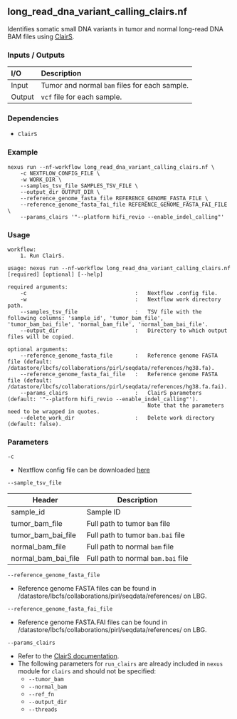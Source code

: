 ## long_read_dna_variant_calling_clairs.nf

Identifies somatic small DNA variants in tumor and normal long-read DNA BAM files using [ClairS](https://github.com/HKU-BAL/ClairS).

### Inputs / Outputs

| I/O    | Description                                   |
|:-------|:----------------------------------------------|
| Input  | Tumor and normal `bam` files for each sample. | 
| Output | `vcf` file for each sample.                   |

### Dependencies

* `ClairS`

### Example

```
nexus run --nf-workflow long_read_dna_variant_calling_clairs.nf \
    -c NEXTFLOW_CONFIG_FILE \
    -w WORK_DIR \
    --samples_tsv_file SAMPLES_TSV_FILE \
    --output_dir OUTPUT_DIR \
    --reference_genome_fasta_file REFERENCE_GENOME_FASTA_FILE \
    --reference_genome_fasta_fai_file REFERENCE_GENOME_FASTA_FAI_FILE \
    --params_clairs '"--platform hifi_revio --enable_indel_calling"'
```

### Usage

```
workflow:
    1. Run ClairS.

usage: nexus run --nf-workflow long_read_dna_variant_calling_clairs.nf [required] [optional] [--help]

required arguments:
    -c                                  :   Nextflow .config file.
    -w                                  :   Nextflow work directory path.
    --samples_tsv_file                  :   TSV file with the following columns: 'sample_id', 'tumor_bam_file', 'tumor_bam_bai_file', 'normal_bam_file', 'normal_bam_bai_file'.
    --output_dir                        :   Directory to which output files will be copied.

optional arguments:
    --reference_genome_fasta_file       :   Reference genome FASTA file (default: /datastore/lbcfs/collaborations/pirl/seqdata/references/hg38.fa).
    --reference_genome_fasta_fai_file   :   Reference genome FASTA file (default: /datastore/lbcfs/collaborations/pirl/seqdata/references/hg38.fa.fai).
    --params_clairs                     :   ClairS parameters (default: '"--platform hifi_revio --enable_indel_calling"').
                                            Note that the parameters need to be wrapped in quotes.
    --delete_work_dir                   :   Delete work directory (default: false).
```

### Parameters

`-c`
* Nextflow config file can be downloaded [here](https://github.com/pirl-unc/nexus/tree/main/nextflow)

`--sample_tsv_file`

| Header              | Description                        |
|---------------------|------------------------------------|
| sample_id           | Sample ID                          |
| tumor_bam_file      | Full path to tumor `bam` file      |
| tumor_bam_bai_file  | Full path to tumor `bam.bai` file  |
| normal_bam_file     | Full path to normal `bam` file     |
| normal_bam_bai_file | Full path to normal `bam.bai` file |

`--reference_genome_fasta_file`
* Reference genome FASTA files can be found in /datastore/lbcfs/collaborations/pirl/seqdata/references/ on LBG.

`--reference_genome_fasta_fai_file`
* Reference genome FASTA.FAI files can be found in /datastore/lbcfs/collaborations/pirl/seqdata/references/ on LBG.

`--params_clairs`
* Refer to the [ClairS documentation](https://github.com/HKU-BAL/ClairS).
* The following parameters for `run_clairs` are already included in `nexus` module for `clairs` and should not be specified:
  * `--tumor_bam`
  * `--normal_bam`
  * `--ref_fn`
  * `--output_dir`
  * `--threads`
